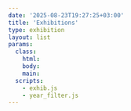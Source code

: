 ```yaml
---
date: '2025-08-23T19:27:25+03:00'
title: 'Exhibitions'
type: exhibition
layout: list
params:
  class:
    html:
    body:
    main:
  scripts:
    - exhib.js
    - year_filter.js
---
```

